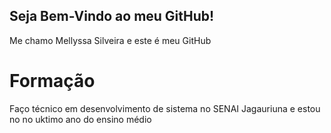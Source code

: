 ## Seja Bem-Vindo ao meu GitHub!
Me chamo Mellyssa Silveira e este é meu GitHub
# Formação 
Faço técnico em desenvolvimento de sistema no SENAI Jagauriuna e estou no no uktimo ano do ensino médio
